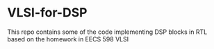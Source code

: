 # VLSI-for-DSP
This repo contains some of the code implementing DSP blocks in RTL based on the homework in EECS 598 VLSI
